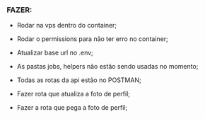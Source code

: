 ### FAZER:
- Rodar na vps dentro do container;
- Rodar o permissions para não ter erro no container;
- Atualizar base url no .env;
- As pastas jobs, helpers não estão sendo usadas no momento;
- Todas as rotas da api estão no POSTMAN;

- Fazer rota que atualiza a foto de perfil;
- Fazer a rota que pega a foto de perfil;
